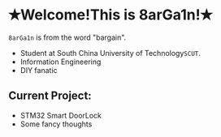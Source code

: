 ✭Welcome!This is 8arGa1n!✭
====
`8arGa1n` is from the word "bargain". <br>
* Student at South China University of Technology`SCUT`. <br>
* Information Engineering<br>
* DIY fanatic

Current Project:
------
* STM32 Smart DoorLock
* Some fancy thoughts



<!---
IM8arGa1n/IM8arGa1n is a ✨ special ✨ repository because its `README.md` (this file) appears on your GitHub profile.
You can click the Preview link to take a look at your changes.
--->

